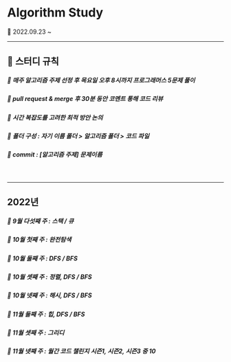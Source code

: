 # Algorithm Study
🌱 2022.09.23 ~
<br>

---

## 📝 스터디 규칙  

##### 📍  매주 알고리즘 주제 선정 후 목요일 오후 8시까지 프로그래머스 5문제 풀이 
##### 📍  pull request & merge 후 30분 동안 코멘트 통해 코드 리뷰 
##### 📍  시간 복잡도를 고려한 최적 방안 논의  
##### 📍  폴더 구성 : 자기 이름 폴더 > 알고리즘 폴더 > 코드 파일
##### 📍  commit : [알고리즘 주제] 문제이름  

<br>

---
## 2022년 
#####  📀 9월 다섯째 주 : 스택 / 큐
#####  📀 10월 첫째 주 : 완전탐색
#####  📀 10월 둘째 주 : DFS / BFS 
#####  📀 10월 셋째 주 : 정렬, DFS / BFS
#####  📀 10월 넷째 주 : 해시, DFS / BFS
#####  📀 11월 둘째 주 : 힙, DFS / BFS
#####  📀 11월 셋째 주 : 그리디
#####  📀 11월 넷째 주 : 월간 코드 챌린지 시즌1, 시즌2, 시즌3 중 10 
